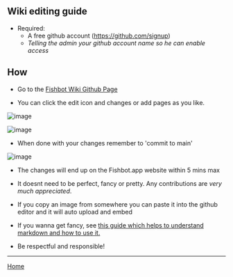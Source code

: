 ## Wiki editing guide ##

- Required:
  - A free github account (https://github.com/signup)
  - *Telling the admin your github account name so he can enable access*

## How ##

- Go to the <a href="https://github.com/fishbotapp/fishbotwiki/" target="_blank">Fishbot Wiki Github Page</a>

- You can click the edit icon and changes or add pages as you like.

![image](https://github.com/fishbotapp/fishbotwiki/assets/163616414/c0fbd9e2-0015-49f6-85f9-7b3a5dece388)




![image](https://github.com/fishbotapp/fishbotwiki/assets/163616414/9452c1d9-fa0e-4226-94a8-b640cc0a75ff)




- When done with your changes remember to 'commit to main'

![image](https://github.com/fishbotapp/fishbotwiki/assets/163616414/f7fe6aeb-4cd7-4f2b-a1fe-33698a486c91)


- The changes will end up on the Fishbot.app website within 5 mins max

- It doesnt need to be perfect, fancy or pretty. Any contributions are *very much appreciated*.

- If you copy an image from somewhere you can paste it into the github editor and it will auto upload and embed

- If you wanna get fancy, see [this guide which helps to understand markdown and how to use it.](https://support.squarespace.com/hc/en-us/articles/206543587-Markdown-cheat-sheet)

- Be respectful and responsible!


-----------------------------

[Home](https://fishbotapp.github.io/fishbotwiki/)
